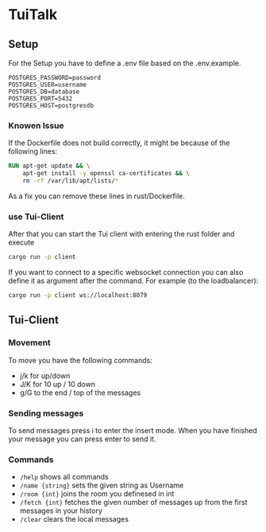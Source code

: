 # TuiTalk
## Setup
For the Setup you have to define a .env file based on the .env.example.
```env
POSTGRES_PASSWORD=password
POSTGRES_USER=username
POSTGRES_DB=database
POSTGRES_PORT=5432
POSTGRES_HOST=postgresdb
```

### Knowen Issue
If the Dockerfile does not build correctly, it might be because of the following lines:
```dockerfile
RUN apt-get update && \
    apt-get install -y openssl ca-certificates && \
    rm -rf /var/lib/apt/lists/*
```
As a fix you can remove these lines in rust/Dockerfile.

### use Tui-Client
After that you can start the Tui client with entering the rust folder and execute
```bash 
cargo run -p client
```
If you want to connect to a specific websocket connection you can also define it as argument after the command. For example (to the loadbalancer):
```bash 
cargo run -p client ws://localhost:8079
```

## Tui-Client
### Movement
To move you have the following commands:
- j/k for up/down
- J/K for 10 up / 10 down
- g/G to the end / top of the messages

### Sending messages
To send messages press i to enter the insert mode.
When you have finished your message you can press enter to send it.

### Commands
- `/help` shows all commands
- `/name {string}` sets the given string as Username
- `/room {int}` joins the room you definesed in int
- `/fetch {int}` fetches the given number of messages up from the first messages in your history
- `/clear` clears the local messages
